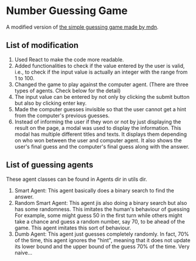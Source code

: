 # Number Guessing Game

A modified version of <a href="https://github.com/mdn/learning-area/blob/main/javascript/introduction-to-js-1/first-splash/number-guessing-game.html">the simple guessing game made by mdn</a>.

## List of modification
<ol>
  <li>Used React to make the code more readable.</li>
  <li>Added functionalities to check if the value entered by the user is valid, i.e., to check if the input value is actually an integer with the range from 1 to 100.</li>
  <li>Changed the game to play against the computer agent. (There are three types of agents. Check below for the detail)</li>
  <li>The input value can be entered by not only by clicking the submit button but also by clicking enter key.</li>
  <li>Made the computer guesses invisible so that the user cannot get a hint from the computer's previous guesses.</li>
  <li>Instead of informing the user if they won or not by just displaying the result on the page, a modal was used to display the information. This modal has multiple different titles and texts. It displays them depending on who won between the user and computer agent. It also shows the user's final guess and the computer's final guess along with the answer.</li>
</ol>

## List of guessing agents
These agent classes can be found in Agents dir in utils dir.
<ol>
<li>Smart Agent: This agent basically does a binary search to find the answer.</li>
<li>Random Smart Agent: This agent jis also doing a binary search but also has some randomness. This imitates the human's behaviour of guessing For example, some might guess 50 in the first turn while others might take a chance and guess a random number, say 70, to be ahead of the game. This agent imitates this sort of behaviour.</li>
<li>Dumb Agent: This agent just guesses completely randomly. In fact, 70% of the time, this agent ignores the "hint", meaning that it does not update its lower bound and the upper bound of the guess 70% of the time. Very naive...</li>
</ol>
